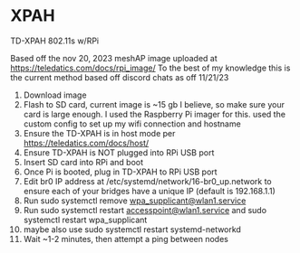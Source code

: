 # XPAH
TD-XPAH 802.11s w/RPi

Based off the nov 20, 2023 meshAP image uploaded at https://teledatics.com/docs/rpi_image/
To the best of my knowledge this is the current method based off discord chats as off 11/21/23

1. Download image
2. Flash to SD card, current image is ~15 gb I believe, so make sure your card is large enough. I used the Raspberry Pi imager for this. used the custom config to set up my wifi connection and hostname
3. Ensure the TD-XPAH is in host mode per https://teledatics.com/docs/host/
4. Ensure TD-XPAH is NOT plugged into RPi USB port
5. Insert SD card into RPi and boot
6. Once Pi is booted, plug in TD-XPAH to RPi USB port
7. Edit br0 IP address at /etc/systemd/network/16-br0_up.network to ensure each of your bridges have a unique IP (default is 192.168.1.1)
8. Run sudo systemctl remove wpa_supplicant@wlan1.service
9. Run sudo systemctl restart accesspoint@wlan1.service and sudo systemctl restart wpa_supplicant
10. maybe also use sudo systemctl restart systemd-networkd
11. Wait ~1-2 minutes, then attempt a ping between nodes
